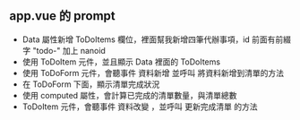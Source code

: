 ## app.vue 的 prompt

- Data 屬性新增 ToDoItems 欄位，裡面幫我新增四筆代辦事項，id 前面有前綴字 "todo-" 加上 nanoid
- 使用 ToDoItem 元件，並且顯示 Data 裡面的 ToDoItems
- 使用 ToDoForm 元件，會聽事件 資料新增 並呼叫 將資料新增到清單的方法
- 在 ToDoForm 下面，顯示清單完成狀況 
- 使用 computed 屬性，會計算已完成的清單數量，與清單總數
- ToDoItem 元件，會聽事件 資料改變 ，並呼叫 更新完成清單 的方法